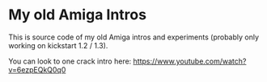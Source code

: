 # My old Amiga Intros

This is source code of my old Amiga intros and experiments (probably only working on kickstart 1.2 / 1.3).

You can look to one crack intro here: https://www.youtube.com/watch?v=6ezpEQkQ0q0
